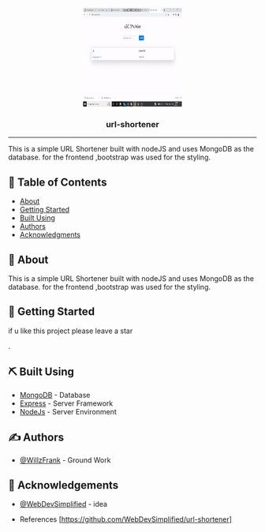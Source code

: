 <p align="center">
  <a href="" rel="noopener">
 <img width=200px height=200px src="./assets/url-shortener.gif" alt="Project logo"></a>
</p>

<h3 align="center">url-shortener</h3>

---

<p align="center">

This is a simple URL Shortener built with nodeJS and uses MongoDB as the database. for the frontend ,bootstrap was used for the styling.
<br>

</p>

## 📝 Table of Contents

- [About](#about)
- [Getting Started](#getting_started)
- [Built Using](#built_using)
- [Authors](#authors)
- [Acknowledgments](#acknowledgement)

## 🧐 About <a name = "about"></a>

This is a simple URL Shortener built with nodeJS and uses MongoDB as the database. for the frontend ,bootstrap was used for the styling.

## 🏁 Getting Started <a name = "getting_started"></a>

if u like this project please leave a star

.

## ⛏️ Built Using <a name = "built_using"></a>

- [MongoDB](https://www.mongodb.com/) - Database
- [Express](https://expressjs.com/) - Server Framework
- [NodeJs](https://nodejs.org/en/) - Server Environment

## ✍️ Authors <a name = "authors"></a>

- [@WillzFrank](https://github.com/willzfrank) - Ground Work

## 🎉 Acknowledgements <a name = "acknowledgement"></a>

- [@WebDevSimplified](https://github.com/WebDevSimplified) - idea

- References
  [https://github.com/WebDevSimplified/url-shortener]

